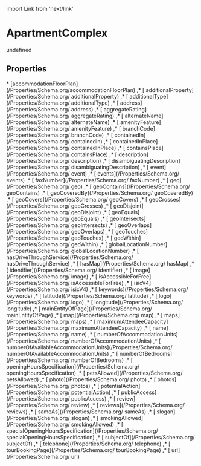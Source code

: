 import Link from 'next/link'
# ApartmentComplex

undefined

## Properties

<Grid>
* [accommodationFloorPlan](/Properties/Schema.org/accommodationFloorPlan)
,* [ additionalProperty](/Properties/Schema.org/ additionalProperty)
,* [ additionalType](/Properties/Schema.org/ additionalType)
,* [ address](/Properties/Schema.org/ address)
,* [ aggregateRating](/Properties/Schema.org/ aggregateRating)
,* [ alternateName](/Properties/Schema.org/ alternateName)
,* [ amenityFeature](/Properties/Schema.org/ amenityFeature)
,* [ branchCode](/Properties/Schema.org/ branchCode)
,* [ containedIn](/Properties/Schema.org/ containedIn)
,* [ containedInPlace](/Properties/Schema.org/ containedInPlace)
,* [ containsPlace](/Properties/Schema.org/ containsPlace)
,* [ description](/Properties/Schema.org/ description)
,* [ disambiguatingDescription](/Properties/Schema.org/ disambiguatingDescription)
,* [ event](/Properties/Schema.org/ event)
,* [ events](/Properties/Schema.org/ events)
,* [ faxNumber](/Properties/Schema.org/ faxNumber)
,* [ geo](/Properties/Schema.org/ geo)
,* [ geoContains](/Properties/Schema.org/ geoContains)
,* [ geoCoveredBy](/Properties/Schema.org/ geoCoveredBy)
,* [ geoCovers](/Properties/Schema.org/ geoCovers)
,* [ geoCrosses](/Properties/Schema.org/ geoCrosses)
,* [ geoDisjoint](/Properties/Schema.org/ geoDisjoint)
,* [ geoEquals](/Properties/Schema.org/ geoEquals)
,* [ geoIntersects](/Properties/Schema.org/ geoIntersects)
,* [ geoOverlaps](/Properties/Schema.org/ geoOverlaps)
,* [ geoTouches](/Properties/Schema.org/ geoTouches)
,* [ geoWithin](/Properties/Schema.org/ geoWithin)
,* [ globalLocationNumber](/Properties/Schema.org/ globalLocationNumber)
,* [ hasDriveThroughService](/Properties/Schema.org/ hasDriveThroughService)
,* [ hasMap](/Properties/Schema.org/ hasMap)
,* [ identifier](/Properties/Schema.org/ identifier)
,* [ image](/Properties/Schema.org/ image)
,* [ isAccessibleForFree](/Properties/Schema.org/ isAccessibleForFree)
,* [ isicV4](/Properties/Schema.org/ isicV4)
,* [ keywords](/Properties/Schema.org/ keywords)
,* [ latitude](/Properties/Schema.org/ latitude)
,* [ logo](/Properties/Schema.org/ logo)
,* [ longitude](/Properties/Schema.org/ longitude)
,* [ mainEntityOfPage](/Properties/Schema.org/ mainEntityOfPage)
,* [ map](/Properties/Schema.org/ map)
,* [ maps](/Properties/Schema.org/ maps)
,* [ maximumAttendeeCapacity](/Properties/Schema.org/ maximumAttendeeCapacity)
,* [ name](/Properties/Schema.org/ name)
,* [ numberOfAccommodationUnits](/Properties/Schema.org/ numberOfAccommodationUnits)
,* [ numberOfAvailableAccommodationUnits](/Properties/Schema.org/ numberOfAvailableAccommodationUnits)
,* [ numberOfBedrooms](/Properties/Schema.org/ numberOfBedrooms)
,* [ openingHoursSpecification](/Properties/Schema.org/ openingHoursSpecification)
,* [ petsAllowed](/Properties/Schema.org/ petsAllowed)
,* [ photo](/Properties/Schema.org/ photo)
,* [ photos](/Properties/Schema.org/ photos)
,* [ potentialAction](/Properties/Schema.org/ potentialAction)
,* [ publicAccess](/Properties/Schema.org/ publicAccess)
,* [ review](/Properties/Schema.org/ review)
,* [ reviews](/Properties/Schema.org/ reviews)
,* [ sameAs](/Properties/Schema.org/ sameAs)
,* [ slogan](/Properties/Schema.org/ slogan)
,* [ smokingAllowed](/Properties/Schema.org/ smokingAllowed)
,* [ specialOpeningHoursSpecification](/Properties/Schema.org/ specialOpeningHoursSpecification)
,* [ subjectOf](/Properties/Schema.org/ subjectOf)
,* [ telephone](/Properties/Schema.org/ telephone)
,* [ tourBookingPage](/Properties/Schema.org/ tourBookingPage)
,* [ url](/Properties/Schema.org/ url)

</Grid>

